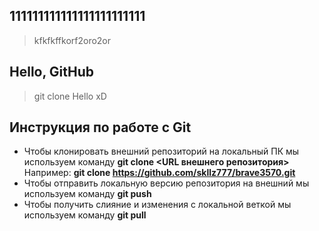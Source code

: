 ## 111111111111111111111111

> kfkfkffkorf2oro2or
## Hello, GitHub

> git clone
Hello xD
## Инструкция по работе с Git  
* Чтобы клонировать внешний репозиторий на локальный ПК мы используем команду **git clone <URL внешнего репозитория>** Например: **git clone https://github.com/skllz777/brave3570.git**
* Чтобы отправить локальную версию репозитория на внешний мы используем команду **git push**  
* Чтобы получить слияние и изменения с локальной веткой мы используем команду **git pull**
